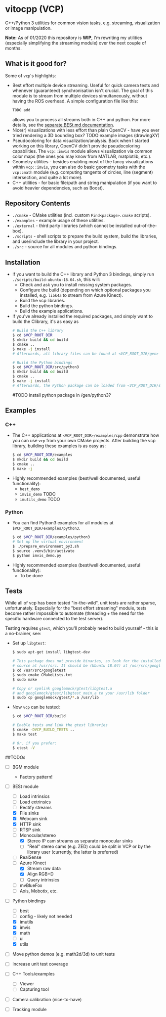 # vitocpp (VCP)
C++/Python 3 utilities for common vision tasks, e.g. streaming, visualization or image manipulation.

<b>Note:</b> As of 01/2020 this repository is <b>WIP</b>, I'm rewriting my utilities (especially simplifying the streaming module) over the next couple of months.

## What is it good for?
Some of `vcp`'s highlights:
* Best effort multiple device streaming. Useful for quick camera tests and whenever (guaranteed) synchronisation isn't crucial. The goal of this module is to stream from multiple devices simultaneously, without having the ROS overhead. A simple configuration file like this:
  ```C++
  TODO add
  ```
  allows you to process all streams both in C++ and python. For more details, see the [separate BESt.md documentation](BESt.md).
* Nice(r) visualizations with less effort than plain OpenCV - have you ever tried rendering a 3D bounding box?
TODO example images (drawingXY)
* Pseudocoloring for data visualization/analysis.
  Back when I started working on this library, OpenCV didn't provide pseudocoloring capabilities. The `vcp::imvis` module allows visualization via common color maps (the ones you may know from MATLAB, matplotlib, etc.).
* Geometry utilities - besides enabling most of the fancy visualizations within `vcp::imvis`, you can also do basic geometry tasks with the `vcp::math` module (e.g. computing tangents of circles, line (segment) intersection, and quite a lot more).
* C++ utilities - for basic file/path and string manipulation (if you want to avoid heavier dependencies, such as Boost).


## Repository Contents
* `./cmake` - CMake utilities (incl. custom `Find<package>.cmake` scripts).
* `./examples` - example usage of these utilities.
* `./external` - third party libraries (which cannot be installed out-of-the-box).
* `./scripts` - shell scripts to prepare the build system, build the libraries, and use/include the library in your project.
* `./src` - source for all modules and python bindings.


## Installation
* If you want to build the C++ library and Python 3 bindings, simply run `./scripts/build-ubuntu-18.04.sh`, this will:
  * Check and ask you to install missing system packages.
  * Configure the build (depending on which optional packages you installed, e.g. `libk4a` to stream from Azure Kinect).
  * Build the vcp libraries.
  * Build the python bindings.
  * Build the example applications.
* If you've already installed the required packages, and simply want to build the Clibrary, it's as easy as
  ```bash
  # Build the C++ library
  $ cd $VCP_ROOT_DIR
  $ mkdir build && cd build
  $ cmake ..
  $ make -j install
  # Afterwards, all library files can be found at <VCP_ROOT_DIR/gen>

  # Build the Python bindings
  $ cd $VCP_ROOT_DIR/src/python3
  $ mkdir build && cd build
  $ cmake ..
  $ make -j install
  # Afterwards, the Python package can be loaded from <VCP_ROOT_DIR/src/python3/vcp>
  ```
  #TODO install python package in /gen/python3?


## Examples
### C++
* The C++ applications at `<VCP_ROOT_DIR>/examples/cpp` demonstrate how you can use `vcp` from your own CMake projects. After building the vcp library, building these examples is as easy as:
  ```bash
  $ cd $VCP_ROOT_DIR/examples
  $ mkdir build && cd build
  $ cmake ..
  $ make -j
  ```
* Highly recommended examples (best/well documented, useful functionality):
  * `best_demo`
  * `imvis_demo` TODO
  * `imutils_demo` TODO


### Python
* You can find Python3 examples for all modules at `$VCP_ROOT_DIR/examples/python3`.
  ```bash
  $ cd $VCP_ROOT_DIR/examples/python3
  # Set up the virtual environment
  $ ./prepare_environment_py3.sh
  $ source .venv3/bin/activate
  $ python imvis_demo.py
  ```
* Highly recommended examples (best/well documented, useful functionality):
  * To be done

## Tests
While all of vcp has been tested "in-the-wild", unit tests are rather sparse, unfortunately.
Especially for the "best effort streaming" module, tests become rather impossible to automate (threading + the need for the specific hardware connected to the test server).

Testing requires `gtest`, which you'll probably need to build yourself - this is a no-brainer, see:
* Set up `libgtest`:
  ```bash
  $ sudo apt-get install libgtest-dev

  # This package does not provide binaries, so look for the installed
  # source at /usr/src. It should be (Ubuntu 18.04) at /usr/src/googletest.
  $ cd /usr/src/googletest
  $ sudo cmake CMakeLists.txt
  $ sudo make

  # Copy or symlink googlemock/gtest/libgtest.a 
  # and googlemock/gtest/libgtest_main.a to your /usr/lib folder
  $ sudo cp googlemock/gtest/*.a /usr/lib
  ```
* Now `vcp` can be tested:
  ```bash
  $ cd $VCP_ROOT_DIR/build

  # Enable tests and link the gtest libraries
  $ cmake -DVCP_BUILD_TESTS ..
  $ make test 

  # Or, if you prefer:
  $ ctest -V
  ```


##TODOs
* [ ] BGM module
  * Factory pattern!
* [ ] BESt module
  * [ ] Load intrinsics
  * [ ] Load extrinsics
  * [ ] Rectify streams
  * [x] File sinks
  * [x] Webcam sink
  * [x] HTTP sink
  * [ ] RTSP sink
  * [ ] Monocular/stereo
    * [x] Stereo IP cam streams as separate monocular sinks
    * [ ] "Real" stereo cams (e.g. ZED) could be split in VCP or by the library user (currently, the latter is preferred)
  * [ ] RealSense
  * [ ] Azure Kinect
    * [x] Stream raw data
    * [x] Align RGB+D
    * [ ] Query intrinsics
  * [ ] mvBlueFox
  * [ ] Axis, Mobotix, etc.
* [ ] Python bindings
  * [ ] best
  * [ ] config - likely not needed
  * [x] imutils
  * [x] imvis
  * [x] math
  * [ ] ui
  * [x] utils
* [ ] Move python demos (e.g. math2d/3d) to unit tests
* [ ] Increase unit test coverage
* [ ] C++ Tools/examples
  * [ ] Viewer
  * [ ] Capturing tool
* [ ] Camera calibration (nice-to-have)
* [ ] Tracking module

